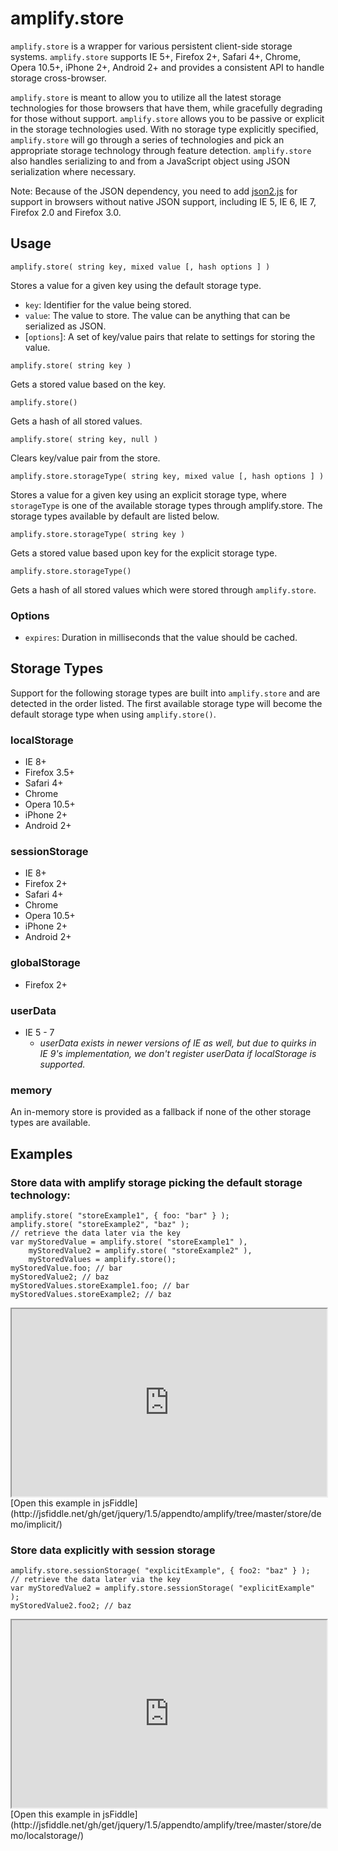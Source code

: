 # amplify.store

`amplify.store` is a wrapper for various persistent client-side storage systems.
`amplify.store` supports IE 5+, Firefox 2+, Safari 4+, Chrome, Opera 10.5+, iPhone 2+, Android 2+
and provides a consistent API to handle storage cross-browser.

`amplify.store` is meant to allow you to utilize all the latest storage
technologies for those browsers that have them, while gracefully
degrading for those without support. `amplify.store` allows you to be
passive or explicit in the storage technologies used. With no storage
type explicitly specified, `amplify.store` will go through a series of
technologies and pick an appropriate storage technology through feature
detection. `amplify.store` also handles serializing to and from a JavaScript object
using JSON serialization where necessary.

Note: Because of the JSON dependency, you need to add [json2.js](https://github.com/douglascrockford/JSON-js) for support in browsers without native JSON support, including IE 5, IE 6, IE 7, Firefox 2.0 and Firefox 3.0.

## Usage

	amplify.store( string key, mixed value [, hash options ] )

Stores a value for a given key using the default storage type.

* `key`: Identifier for the value being stored.
* `value`: The value to store. The value can be anything that can be serialized as JSON.
* [`options`]: A set of key/value pairs that relate to settings for storing the value.

<pre><code>amplify.store( string key )</code></pre>

Gets a stored value based on the key.

	amplify.store()

Gets a hash of all stored values.

	amplify.store( string key, null )

Clears key/value pair from the store.

	amplify.store.storageType( string key, mixed value [, hash options ] )

Stores a value for a given key using an explicit storage type, where `storageType` 
is one of the available storage types through amplify.store. The storage 
types available by default are listed below.

	amplify.store.storageType( string key )

Gets a stored value based upon key for the explicit storage type.

	amplify.store.storageType()

Gets a hash of all stored values which were stored through `amplify.store`.


### Options

* `expires`: Duration in milliseconds that the value should be cached.

## Storage Types

Support for the following storage types are built into `amplify.store` and are
detected in the order listed. The first available storage type will become the
default storage type when using `amplify.store()`.

### localStorage

* IE 8+
* Firefox 3.5+
* Safari 4+
* Chrome
* Opera 10.5+
* iPhone 2+
* Android 2+

### sessionStorage

* IE 8+
* Firefox 2+
* Safari 4+
* Chrome
* Opera 10.5+
* iPhone 2+
* Android 2+

### globalStorage

* Firefox 2+

### userData

* IE 5 - 7
	* _userData exists in newer versions of IE as well, but due to quirks in IE 9's implementation, we don't register userData if localStorage is supported._

### memory

An in-memory store is provided as a fallback if none of the other storage types are available.

## Examples

### Store data with amplify storage picking the default storage technology:

	amplify.store( "storeExample1", { foo: "bar" } );
	amplify.store( "storeExample2", "baz" );
	// retrieve the data later via the key
	var myStoredValue = amplify.store( "storeExample1" ),
		myStoredValue2 = amplify.store( "storeExample2" ),
		myStoredValues = amplify.store();
	myStoredValue.foo; // bar
	myStoredValue2; // baz
	myStoredValues.storeExample1.foo; // bar
	myStoredValues.storeExample2; // baz

<iframe style="width: 100%; height: 300px" src="http://jsfiddle.net/awirick/hZgDw/embedded/js,html,result/"> </iframe>
[Open this example in jsFiddle](http://jsfiddle.net/gh/get/jquery/1.5/appendto/amplify/tree/master/store/demo/implicit/)

### Store data explicitly with session storage

	amplify.store.sessionStorage( "explicitExample", { foo2: "baz" } );
	// retrieve the data later via the key
	var myStoredValue2 = amplify.store.sessionStorage( "explicitExample" );
	myStoredValue2.foo2; // baz

<iframe style="width: 100%; height: 300px" src="http://jsfiddle.net/awirick/qM5Db/embedded/js,html,result/"> </iframe>
[Open this example in jsFiddle](http://jsfiddle.net/gh/get/jquery/1.5/appendto/amplify/tree/master/store/demo/localstorage/)
